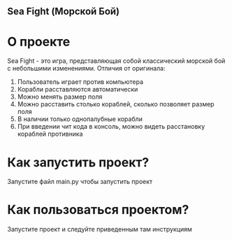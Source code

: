 ## Sea Fight (Морской Бой)
# О проекте
Sea Fight - это игра, представляющая собой классический морской бой с небольшими изменениями.
Отличия от оригинала:
1. Пользователь играет против компьютера
2. Корабли расставляются автоматически
3. Можно менять размер поля
4. Можно расставить столько кораблей, сколько позволяет размер поля
5. В наличии только однопалубные корабли
6. При введении чит кода в консоль, можно видеть расстановку кораблей противника 
# Как запустить проект?
Запустите файл main.py чтобы запустить проект
# Как пользоваться проектом?
Запустите проект и следуйте приведенным там инструкциям
